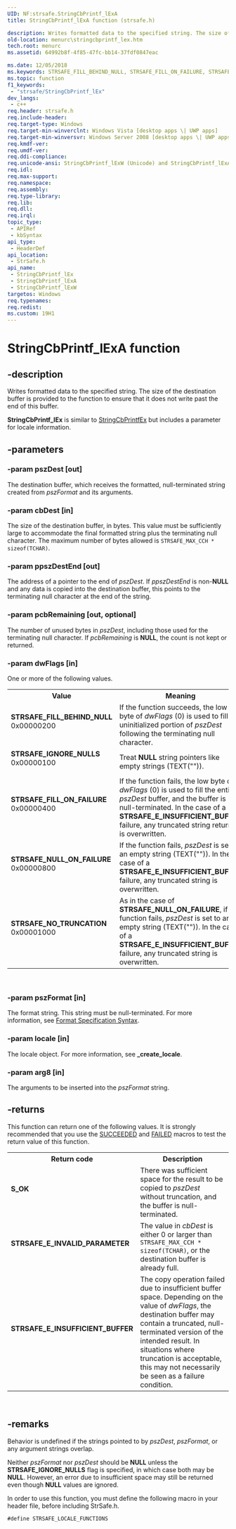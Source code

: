 ```yaml
---
UID: NF:strsafe.StringCbPrintf_lExA
title: StringCbPrintf_lExA function (strsafe.h)

description: Writes formatted data to the specified string. The size of the destination buffer is provided to the function to ensure that it does not write past the end of this buffer.
old-location: menurc\stringcbprintf_lex.htm
tech.root: menurc
ms.assetid: 64992b8f-4f85-47fc-bb14-37fdf0847eac

ms.date: 12/05/2018
ms.keywords: STRSAFE_FILL_BEHIND_NULL, STRSAFE_FILL_ON_FAILURE, STRSAFE_IGNORE_NULLS, STRSAFE_NO_TRUNCATION, STRSAFE_NULL_ON_FAILURE, StringCbPrintf_lEx, StringCbPrintf_lEx function [Menus and Other Resources], StringCbPrintf_lExA, StringCbPrintf_lExW, menurc.stringcbprintf_lex, strsafe/StringCbPrintf_lEx, strsafe/StringCbPrintf_lExA, strsafe/StringCbPrintf_lExW
ms.topic: function
f1_keywords: 
 - "strsafe/StringCbPrintf_lEx"
dev_langs:
 - c++
req.header: strsafe.h
req.include-header: 
req.target-type: Windows
req.target-min-winverclnt: Windows Vista [desktop apps \| UWP apps]
req.target-min-winversvr: Windows Server 2008 [desktop apps \| UWP apps]
req.kmdf-ver: 
req.umdf-ver: 
req.ddi-compliance: 
req.unicode-ansi: StringCbPrintf_lExW (Unicode) and StringCbPrintf_lExA (ANSI)
req.idl: 
req.max-support: 
req.namespace: 
req.assembly: 
req.type-library: 
req.lib: 
req.dll: 
req.irql: 
topic_type:
 - APIRef
 - kbSyntax
api_type:
 - HeaderDef
api_location:
 - StrSafe.h
api_name:
 - StringCbPrintf_lEx
 - StringCbPrintf_lExA
 - StringCbPrintf_lExW
targetos: Windows
req.typenames: 
req.redist: 
ms.custom: 19H1
---
```


# StringCbPrintf_lExA function


## -description


Writes formatted data to the specified string. The size of the destination buffer is provided to the function to ensure that it does not write past the end of this buffer.

<b>StringCbPrintf_lEx</b> is similar to <a href="https://docs.microsoft.com/windows/desktop/api/strsafe/nf-strsafe-stringcbprintfexa">StringCbPrintfEx</a> but includes a parameter for locale information.


## -parameters




### -param pszDest [out]

The destination buffer, which receives the formatted, null-terminated string created from <i>pszFormat</i> and its arguments.


### -param cbDest [in]

The size of the destination buffer, in bytes. This value must be sufficiently large to accommodate the final formatted string plus the terminating null character. The maximum number of bytes allowed is <code>STRSAFE_MAX_CCH * sizeof(TCHAR)</code>.


### -param ppszDestEnd [out]

The address of a pointer to the end of <i>pszDest</i>. If <i>ppszDestEnd</i> is non-<b>NULL</b> and any data is copied into the destination buffer, this points to the terminating null character at the end of the string.


### -param pcbRemaining [out, optional]

The number of unused bytes in <i>pszDest</i>, including those used for the terminating null character. If <i>pcbRemaining</i> is <b>NULL</b>, the count is not kept or returned.


### -param dwFlags [in]

One or more of the following values.

<table>
<tr>
<th>Value</th>
<th>Meaning</th>
</tr>
<tr>
<td width="40%"><a id="STRSAFE_FILL_BEHIND_NULL"></a><a id="strsafe_fill_behind_null"></a><dl>
<dt><b>STRSAFE_FILL_BEHIND_NULL</b></dt>
<dt>0x00000200</dt>
</dl>
</td>
<td width="60%">
If the function succeeds, the low byte of <i>dwFlags</i> (0) is used to fill the uninitialized portion of <i>pszDest</i> following the terminating null character.

</td>
</tr>
<tr>
<td width="40%"><a id="STRSAFE_IGNORE_NULLS"></a><a id="strsafe_ignore_nulls"></a><dl>
<dt><b>STRSAFE_IGNORE_NULLS</b></dt>
<dt>0x00000100</dt>
</dl>
</td>
<td width="60%">
Treat <b>NULL</b> string pointers like empty strings (TEXT("")).

</td>
</tr>
<tr>
<td width="40%"><a id="STRSAFE_FILL_ON_FAILURE"></a><a id="strsafe_fill_on_failure"></a><dl>
<dt><b>STRSAFE_FILL_ON_FAILURE</b></dt>
<dt>0x00000400</dt>
</dl>
</td>
<td width="60%">
If the function fails, the low byte of <i>dwFlags</i> (0) is used to fill the entire <i>pszDest</i> buffer, and the buffer is null-terminated. In the case of a <b>STRSAFE_E_INSUFFICIENT_BUFFER</b> failure, any truncated string returned is overwritten.

</td>
</tr>
<tr>
<td width="40%"><a id="STRSAFE_NULL_ON_FAILURE"></a><a id="strsafe_null_on_failure"></a><dl>
<dt><b>STRSAFE_NULL_ON_FAILURE</b></dt>
<dt>0x00000800</dt>
</dl>
</td>
<td width="60%">
If the function fails, <i>pszDest</i> is set to an empty string (TEXT("")). In the case of a <b>STRSAFE_E_INSUFFICIENT_BUFFER</b> failure, any truncated string is overwritten.

</td>
</tr>
<tr>
<td width="40%"><a id="STRSAFE_NO_TRUNCATION"></a><a id="strsafe_no_truncation"></a><dl>
<dt><b>STRSAFE_NO_TRUNCATION</b></dt>
<dt>0x00001000</dt>
</dl>
</td>
<td width="60%">
As in the case of <b>STRSAFE_NULL_ON_FAILURE</b>, if the function fails, <i>pszDest</i> is set to an empty string (TEXT("")). In the case of a <b>STRSAFE_E_INSUFFICIENT_BUFFER</b> failure, any truncated string is overwritten.

</td>
</tr>
</table>
 


### -param pszFormat [in]

The format string. This string must be null-terminated. For more information, see <a href="https://docs.microsoft.com/cpp/c-runtime-library/format-specification-syntax-printf-and-wprintf-functions">Format Specification Syntax</a>.


### -param locale [in]

The locale object. For more information, see <b>_create_locale</b>.


### -param arg8 [in]

The arguments to be inserted into the <i>pszFormat</i> string.


## -returns



This function can return one of the following values. It is strongly recommended that you use the <a href="https://docs.microsoft.com/windows/desktop/api/winerror/nf-winerror-succeeded">SUCCEEDED</a> and <a href="https://docs.microsoft.com/windows/desktop/api/winerror/nf-winerror-failed">FAILED</a> macros to test the return value of this function.

<table>
<tr>
<th>Return code</th>
<th>Description</th>
</tr>
<tr>
<td width="40%">
<dl>
<dt><b>S_OK</b></dt>
</dl>
</td>
<td width="60%">
There was sufficient space for the result to be copied to <i>pszDest</i> without truncation, and the buffer is null-terminated.

</td>
</tr>
<tr>
<td width="40%">
<dl>
<dt><b>STRSAFE_E_INVALID_PARAMETER</b></dt>
</dl>
</td>
<td width="60%">
The value in <i>cbDest</i> is either 0 or larger than <code>STRSAFE_MAX_CCH * sizeof(TCHAR)</code>, or the destination buffer is already full.

</td>
</tr>
<tr>
<td width="40%">
<dl>
<dt><b>STRSAFE_E_INSUFFICIENT_BUFFER</b></dt>
</dl>
</td>
<td width="60%">
The copy operation failed due to insufficient buffer space. Depending on the value of <i>dwFlags</i>, the destination buffer may contain a truncated, null-terminated version of the intended result. In situations where truncation is acceptable, this may not necessarily be seen as a failure condition.

</td>
</tr>
</table>
 




## -remarks



Behavior is undefined if the strings pointed to by <i>pszDest</i>, <i>pszFormat</i>, or any argument strings overlap.

Neither <i>pszFormat</i> nor <i>pszDest</i> should be <b>NULL</b> unless the <b>STRSAFE_IGNORE_NULLS</b> flag is specified, in which case both may be <b>NULL</b>. However, an error due to insufficient space may still be returned even though <b>NULL</b> values are ignored.

In order to use this function, you must define the following macro in your header file, before including StrSafe.h.

<code>#define STRSAFE_LOCALE_FUNCTIONS</code>



